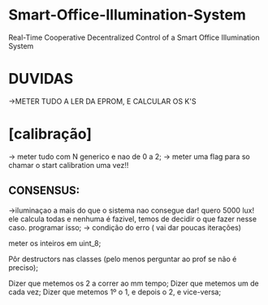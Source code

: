 # Smart-Office-Illumination-System
Real-Time Cooperative Decentralized Control of a Smart Office Illumination System


# DUVIDAS

->METER TUDO A LER DA EPROM, E CALCULAR OS K'S

# [calibração]
-> meter tudo com N generico e nao de 0 a 2;
-> meter uma flag para so chamar o start calibration uma vez!!


## CONSENSUS:
->iluminaçao a mais do que o sistema nao consegue dar! quero 5000 lux! ele calcula todas e nenhuma é fazivel, temos de decidir o que fazer nesse caso. programar isso;
-> condição do erro ( vai dar poucas iterações)

meter os inteiros em uint_8;

Pôr destructors nas classes (pelo menos perguntar ao prof se não é preciso);

[DIZER CASOS QUE ESTIVEMOS A TESTAR ]:
->CALIBRAÇÃO:
Dizer que metemos os 2 a correr ao mm tempo;
Dizer que metemos um de cada vez;
Dizer que metemos 1º o 1, e depois o 2, e vice-versa;
